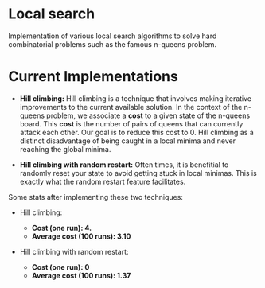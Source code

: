 # Local search

Implementation of various local search algorithms to solve hard combinatorial problems 
such as the famous n-queens problem.

# Current Implementations

* **Hill climbing:** Hill climbing is a technique that involves making iterative improvements to the current available
solution. In the context of the n-queens problem, we associate a **cost** to a given state of the n-queens board.
This **cost** is the number of pairs of queens that can currently attack each other. Our goal is to reduce this cost 
to 0. Hill climbing as a distinct disadvantage of being caught in a local minima and never reaching the global minima.

* **Hill climbing with random restart:** Often times, it is benefitial to randomly reset your state to avoid getting 
stuck in local minimas. This is exactly what the random restart feature facilitates. 

Some stats after implementing these two techniques:

* Hill climbing:

  * **Cost (one run): 4.** 
  * **Average cost (100 runs): 3.10**
  
* Hill climbing with random restart:

  * **Cost (one run): 0**
  * **Average cost (100 runs): 1.37**
  



